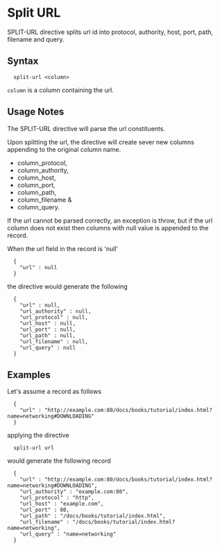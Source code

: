 # Split URL

SPLIT-URL directive splits url id into protocol, authority, host, port, path, filename and query.


## Syntax

```
  split-url <column>
```

```column``` is a column containing the url.

## Usage Notes

The SPLIT-URL directive will parse the url constituents.

Upon splitting the url, the directive will create sever new columns
appending to the original column name.

* column_protocol,
* column_authority,
* column_host,
* column_port,
* column_path,
* column_filename &
* column_query.

If the url cannot be parsed correctly, an exception is throw, but if the url column
does not exist then columns with null value is appended to the record.

When the url field in the record is 'null'

```
  {
    "url" : null
  }
```

the directive would generate the following

```
  {
    "url" : null,
    "url_authority" : null,
    "url_protocol" : null,
    "url_host" : null,
    "url_port" : null,
    "url_path" : null,
    "url_filename" : null,
    "url_query" : null
  }
```

## Examples

Let's assume a record as follows

```
  {
    "url" : "http://example.com:80/docs/books/tutorial/index.html?name=networking#DOWNLOADING"
  }
```

applying the directive

```
  split-url url
```

would generate the following record

```
  {
    "url" : "http://example.com:80/docs/books/tutorial/index.html?name=networking#DOWNLOADING",
    "url_authority" : "example.com:80",
    "url_protocol" : "http",
    "url_host" : "example.com",
    "url_port" : 80,
    "url_path" : "/docs/books/tutorial/index.html",
    "url_filename" : "/docs/books/tutorial/index.html?name=networking",
    "url_query" : "name=networking"
  }
```
